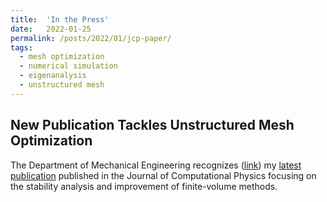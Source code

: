```yaml
---
title:  'In the Press'
date:   2022-01-25
permalink: /posts/2022/01/jcp-paper/
tags:
  - mesh optimization
  - numerical simulation
  - eigenanalysis
  - unstructured mesh
---
```


## New Publication Tackles Unstructured Mesh Optimization

The Department of Mechanical Engineering recognizes ([link](https://mech.ubc.ca/2022/01/24/new-publication-on-mesh-optimization/)) my [latest publication](https://ahama92.github.io/publications/2022-01-05-paper/) published in the Journal of Computational Physics focusing on the stability analysis and improvement of finite-volume methods.